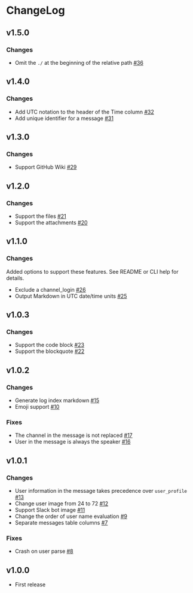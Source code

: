 # ChangeLog

## v1.5.0

### Changes

- Omit the `./` at the beginning of the relative path [#36](https://github.com/akabekobeko/npm-slack-log2md/issues/36)

## v1.4.0

### Changes

- Add UTC notation to the header of the Time column [#32](https://github.com/akabekobeko/npm-slack-log2md/issues/32)
- Add unique identifier for a message [#31](https://github.com/akabekobeko/npm-slack-log2md/issues/31)

## v1.3.0

### Changes

- Support GitHub Wiki [#29](https://github.com/akabekobeko/npm-slack-log2md/issues/29)

## v1.2.0

### Changes

- Support the files [#21](https://github.com/akabekobeko/npm-slack-log2md/issues/21)
- Support the attachments [#20](https://github.com/akabekobeko/npm-slack-log2md/issues/20)

## v1.1.0

### Changes

Added options to support these features. See README or CLI help for details.

- Exclude a channel_login [#26](https://github.com/akabekobeko/npm-slack-log2md/issues/26)
- Output Markdown in UTC date/time units [#25](https://github.com/akabekobeko/npm-slack-log2md/issues/25)

## v1.0.3

### Changes

- Support the code block [#23](https://github.com/akabekobeko/npm-slack-log2md/issues/23)
- Support the blockquote [#22](https://github.com/akabekobeko/npm-slack-log2md/issues/22)

## v1.0.2

### Changes

- Generate log index markdown [#15](https://github.com/akabekobeko/npm-slack-log2md/issues/15)
- Emoji support [#10](https://github.com/akabekobeko/npm-slack-log2md/issues/10)

### Fixes

- The channel in the message is not replaced [#17](https://github.com/akabekobeko/npm-slack-log2md/issues/17)
- User in the message is always the speaker [#16](https://github.com/akabekobeko/npm-slack-log2md/issues/16)

## v1.0.1

### Changes

- User information in the message takes precedence over `user_profile` [#13](https://github.com/akabekobeko/npm-slack-log2md/issues/13)
- Change user image from 24 to 72 [#12](https://github.com/akabekobeko/npm-slack-log2md/issues/12)
- Support Slack bot image [#11](https://github.com/akabekobeko/npm-slack-log2md/issues/11)
- Change the order of user name evaluation [#9](https://github.com/akabekobeko/npm-slack-log2md/issues/9)
- Separate messages table columns [#7](https://github.com/akabekobeko/npm-slack-log2md/issues/7)

### Fixes

- Crash on user parse [#8](https://github.com/akabekobeko/npm-slack-log2md/issues/8)

## v1.0.0

- First release
